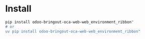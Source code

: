 # Install

```bash
pip install odoo-bringout-oca-web-web_environment_ribbon"
# or
uv pip install odoo-bringout-oca-web-web_environment_ribbon"
```
